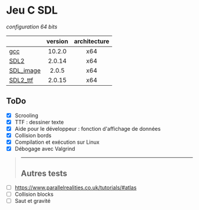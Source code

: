 # Jeu C SDL

*configuration 64 bits*

||version|architecture
-|:-:|:-:
[gcc](http://winlibs.com/)|10.2.0|x64
[SDL2](https://www.libsdl.org/download-2.0.php)|2.0.14|x64
[SDL_image](https://www.libsdl.org/projects/SDL_image/release/SDL2_image-devel-2.0.5-mingw.tar.gz)|2.0.5|x64
[SDL2_ttf](http://www.libsdl.org/projects/SDL_ttf/)|2.0.15|x64

## ToDo
+ [X] Scrooling
+ [X] TTF : dessiner texte
+ [X] Aide pour le développeur : fonction d'affichage de données
+ [X] Collision bords
+ [X] Compilation et exécution sur Linux
+ [X] Débogage avec Valgrind

> -----------------
> Autres tests
> -----------------

+ [ ] https://www.parallelrealities.co.uk/tutorials/#atlas
+ [ ] Collision blocks
+ [ ] Saut et gravité